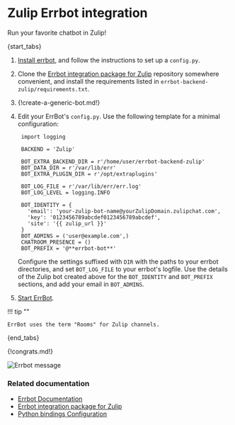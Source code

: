 # Zulip Errbot integration

Run your favorite chatbot in Zulip!

{start_tabs}

1. [Install errbot][install-errbot], and follow the instructions to set up a
   `config.py`.

1. Clone the [Errbot integration package for Zulip][errbot-package]
   repository somewhere convenient, and install the requirements listed in
   `errbot-backend-zulip/requirements.txt`.

1. {!create-a-generic-bot.md!}

1. Edit your ErrBot's `config.py`. Use the following template for a minimal
   configuration:

        import logging

        BACKEND = 'Zulip'

        BOT_EXTRA_BACKEND_DIR = r'/home/user/errbot-backend-zulip'
        BOT_DATA_DIR = r'/var/lib/err'
        BOT_EXTRA_PLUGIN_DIR = r'/opt/extraplugins'

        BOT_LOG_FILE = r'/var/lib/err/err.log'
        BOT_LOG_LEVEL = logging.INFO

        BOT_IDENTITY = {
          'email': 'your-zulip-bot-name@yourZulipDomain.zulipchat.com',
          'key': '0123456789abcdef0123456789abcdef',
          'site': '{{ zulip_url }}'
        }
        BOT_ADMINS = ('user@example.com',)
        CHATROOM_PRESENCE = ()
        BOT_PREFIX = '@**errbot-bot**'

    Configure the settings suffixed with `DIR` with the paths to your
    errbot directories, and set `BOT_LOG_FILE` to your errbot's logfile.
    Use the details of the Zulip bot created above for the `BOT_IDENTITY`
    and `BOT_PREFIX` sections, and add your email in `BOT_ADMINS`.

1. [Start ErrBot][start-errbot].

!!! tip ""

    ErrBot uses the term "Rooms" for Zulip channels.

{end_tabs}

{!congrats.md!}

![Errbot message](/static/images/integrations/errbot/000.png)

### Related documentation

- [Errbot Documentation](https://errbot.readthedocs.io/en/latest/)
- [Errbot integration package for Zulip][errbot-package]
- [Python bindings Configuration][config-python-bindings]

[install-errbot]: https://errbot.readthedocs.io/en/latest/user_guide/setup.html
[errbot-package]: https://github.com/zulip/errbot-backend-zulip
[start-errbot]: https://errbot.readthedocs.io/en/latest/user_guide/setup.html#starting-the-daemon
[config-python-bindings]: https://zulip.com/api/configuring-python-bindings

